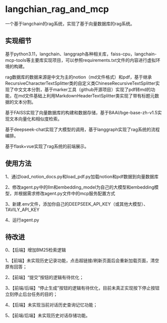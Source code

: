 # langchian_rag_and_mcp
一个基于langchain的rag系统，实现了基于向量数据库的rag系统。

## 实现细节

基于python3.11，langchain、langgraph各种相关库，faiss-cpu，langchain-mcp-tools等主要库实现项目，可以参照requirements.txt文件的内容进行虚拟环境的构建。

rag数据库的数据来源是中文为主的notion（md文件格式）和pdf，基于继承RecursiveCharacterTextSplitter类的自定义类ChineseRecursiveTextSplitter实现了中文文本分割，基于marker工具（github开源项目）实现了pdf转md的功能，在md文件基础上利用MarkdownHeaderTextSplitter类实现了带有标题元数据的文本分割。

基于FAISS实现了向量数据库的构建和数据存储，基于BAAI/bge-base-zh-v1.5实现文本向量化和相似度检索。

基于deepseek-chat实现了大模型的调用，基于langgraph实现了rag系统的流程编排。

基于flask+vue实现了rag系统的前端展示。

## 使用方法

1、通过load_notion_docs.py和load_pdf.py加载notion和pdf数据到向量数据库

2、修改agent.py中的llm和embedding_model为自己的大模型和embedding模型，并根据需求修改agent.py文件中的mcp服务配置方式

3、新建.env文件，添加你自己的DEEPSEEK_API_KEY（或其他大模型）、TAVILY_API_KEY

4、运行agent.py


## 待改进

0、【后端】增加BM25检索逻辑

1、【前端】未实现历史记录功能，点击超链接/刷新页面后会重新加载页面，清空原有回答；

2、【前端】“提交”按钮的逻辑有待优化；

3、【前端/后端】“停止生成”按钮的逻辑有待优化，目前未真正实现按下停止按钮立刻停止后台任务的目的；

4、【后端】未实现当前对话历史查询记忆功能；

5、【前端/后端】未实现历史对话存储功能。
